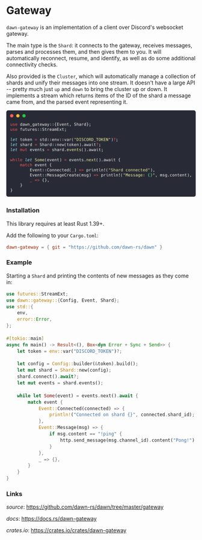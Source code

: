 # Gateway

`dawn-gateway` is an implementation of a client over Discord's websocket
gateway.

The main type is the `Shard`: it connects to the gateway, receives messages,
parses and processes them, and then gives them to you. It will automatically
reconnect, resume, and identify, as well as do some additional connectivity
checks.

Also provided is the `Cluster`, which will automatically manage a collection of
shards and unify their messages into one stream. It doesn't have a large API --
pretty much just `up` and `down` to bring the cluster up or down. It implements
a stream which returns items of the ID of the shard a message came from, and the
parsed event representing it.

![Shard example][img:shard]

### Installation

This library requires at least Rust 1.39+.

Add the following to your `Cargo.toml`:

```toml
dawn-gateway = { git = "https://github.com/dawn-rs/dawn" }
```

### Example

Starting a `Shard` and printing the contents of new messages as they come in:

```rust
use futures::StreamExt;
use dawn::gateway::{Config, Event, Shard};
use std::{
    env,
    error::Error,
};

#[tokio::main]
async fn main() -> Result<(), Box<dyn Error + Sync + Send>> {
    let token = env::var("DISCORD_TOKEN")?;
    
    let config = Config::builder(&token).build();
    let mut shard = Shard::new(config);
    shard.connect().await?;
    let mut events = shard.events();
    
    while let Some(event) = events.next().await {
        match event {
            Event::Connected(connected) => {
                println!("Connected on shard {}", connected.shard_id);
            },
            Event::Message(msg) => {
                if msg.content == "!ping" {
                    http.send_message(msg.channel_id).content("Pong!").await?;
                }
            },
            _ => {},
        }
    }
}
```

### Links

*source*: <https://github.com/dawn-rs/dawn/tree/master/gateway>

*docs*: <https://docs.rs/dawn-gateway>

*crates.io*: <https://crates.io/crates/dawn-gateway>

[img:shard]: ./section_3_shard.png
